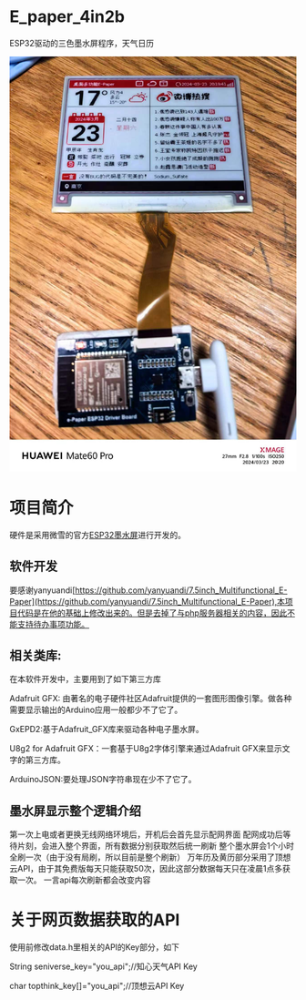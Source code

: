 # E_paper_4in2b
ESP32驱动的三色墨水屏程序，天气日历

![实物图](https://github.com/zenkichen/E_paper_4in2b/blob/main/image/e-paper.jpg)
# 项目简介
硬件是采用微雪的官方[ESP32墨水屏](https://www.waveshare.net/shop/e-Paper-ESP32-Driver-Board.htm)进行开发的。
## 软件开发
要感谢yanyuandi[https://github.com/yanyuandi/7.5inch_Multifunctional_E-Paper](https://github.com/yanyuandi/7.5inch_Multifunctional_E-Paper),本项目代码是在他的基础上修改出来的。但是去掉了与php服务器相关的内容，因此不能支持待办事项功能。
## 相关类库: 
在本软件开发中，主要用到了如下第三方库

Adafruit GFX: 由著名的电子硬件社区Adafruit提供的一套图形图像引擎。做各种需要显示输出的Arduino应用一般都少不了它了。

GxEPD2:基于Adafruit_GFX库来驱动各种电子墨水屏。

U8g2 for Adafruit GFX：一套基于U8g2字体引擎来通过Adafruit GFX来显示文字的第三方库。

ArduinoJSON:要处理JSON字符串现在少不了它了。
## 墨水屏显示整个逻辑介绍
第一次上电或者更换无线网络环境后，开机后会首先显示配网界面
配网成功后等待片刻，会进入整个界面，所有数据分别获取然后统一刷新
整个墨水屏会1个小时全刷一次（由于没有局刷，所以目前是整个刷新）
万年历及黄历部分采用了顶想云API，由于其免费版每天只能获取50次，因此这部分数据每天只在凌晨1点多获取一次。
一言api每次刷新都会改变内容
# 关于网页数据获取的API
使用前修改data.h里相关的API的Key部分，如下

String seniverse_key="you_api";//知心天气API Key

char topthink_key[]="you_api";//顶想云API Key

